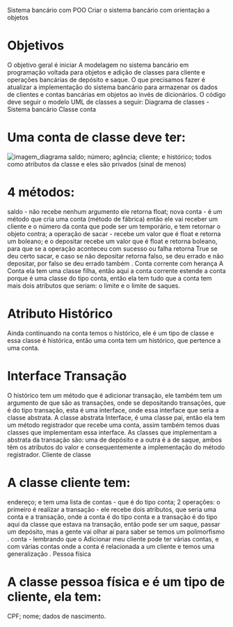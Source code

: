 Sistema bancário com POO
Criar o sistema bancário com orientação a objetos

<h1>Objetivos</h1>
O objetivo geral é iniciar A modelagem no sistema bancário em programação voltada para objetos e adição de classes para cliente e operações bancárias de depósito e saque.
O que precisamos fazer é atualizar a implementação do sistema bancário para armazenar os dados de clientes e contas bancárias em objetos ao invés de dicionários.
O código deve seguir o modelo UML de classes a seguir:
Diagrama de classes - Sistema bancário
Classe conta
<h1>Uma conta de classe deve ter:</h1>

![imagem_diagrama](https://publish-01.obsidian.md/access/0facd8b3adf554bc13eca4d061b8d846/Programador/Desafios/sistema%20bancario/anexos/diagrama-sistema-bancario.png)
saldo;
número;
agência;
cliente;
e histórico;
todos como atributos da classe e eles são privados (sinal de menos)
<h1>4 métodos:</h1>
saldo - não recebe nenhum argumento ele retorna float;
nova conta - é um método que cria uma conta (método de fábrica) então ele vai receber um cliente e o número da conta que pode ser um temporário, e tem retornar o objeto contra;
a operação de sacar - recebe um valor que é float e retorna um boleano;
e o depositar recebe um valor que é float e retorna boleano, para que se a operação aconteceu com sucesso ou falha retorna True se deu certo sacar, e caso se não depositar retorna falso, se deu errado e não depositar, por falso se deu errado também .
Conta corrente com herança
A Conta ela tem uma classe filha, então aqui a conta corrente estende a conta porque é uma classe do tipo conta, então ela tem tudo que a conta tem mais dois atributos que seriam: o limite e o limite de saques.

<h1>Atributo Histórico</h1>
Ainda continuando na conta temos o histórico, ele é um tipo de classe e essa classe é histórica, então uma conta tem um histórico, que pertence a uma conta.

<h1>Interface Transação</h1>
O histórico tem um método que é adicionar transação, ele também tem um argumento de que são as transações, onde se depositando transações, que é do tipo transação, esta é uma interface, onde essa interface que seria a classe abstrata.
A classe abstrata Interface, é uma classe pai, então ela tem um método registrador que recebe uma conta, assim também temos duas classes que implementam essa interface.
As classes que implementam a abstrata da transação são: uma de depósito e a outra é a de saque, ambos têm os atributos do valor e consequentemente a implementação do método registrador.
Cliente de classe
<h1>A classe cliente tem:</h1>

endereço;
e tem uma lista de contas - que é do tipo conta;
2 operações:
o primeiro é realizar a transação - ele recebe dois atributos, que seria uma conta e a transação, onde a conta é do tipo conta e a transação é do tipo aqui da classe que estava na transação, então pode ser um saque, passar um depósito, mas a gente vai olhar ai para saber se temos um polimorfismo .
conta - lembrando que o Adicionar meu cliente pode ter várias contas, e com várias contas onde a conta é relacionada a um cliente e temos uma generalização .
Pessoa física
<h1>A classe pessoa física e é um tipo de cliente, ela tem:</h1>

CPF;
nome;
dados de nascimento.
